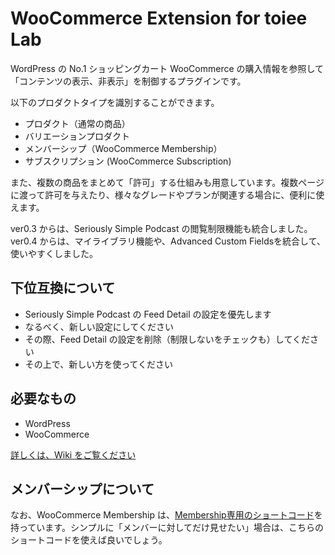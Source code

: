 # WooCommerce Extension for toiee Lab

WordPress の No.1 ショッピングカート WooCommerce の購入情報を参照して「コンテンツの表示、非表示」を制御するプラグインです。 

以下のプロダクトタイプを識別することができます。

- プロダクト（通常の商品）
- バリエーションプロダクト
- メンバーシップ（WooCommerce Membership）
- サブスクリプション (WooCommerce Subscription)

また、複数の商品をまとめて「許可」する仕組みも用意しています。複数ページに渡って許可を与えたり、様々なグレードやプランが関連する場合に、便利に使えます。

ver0.3 からは、Seriously Simple Podcast の閲覧制限機能も統合しました。
ver0.4 からは、マイライブラリ機能や、Advanced Custom Fieldsを統合して、使いやすくしました。

## 下位互換について

- Seriously Simple Podcast の Feed Detail の設定を優先します
- なるべく、新しい設定にしてください
- その際、Feed Detail の設定を削除（制限しないをチェックも）してください
- その上で、新しい方を使ってください


## 必要なもの

- WordPress
- WooCommerce

[詳しくは、Wiki をご覧ください](https://github.com/toiee-lab/woocommerce-for-toieelab/wiki)

## メンバーシップについて


なお、WooCommerce Membership は、[Membership専用のショートコード](https://docs.woocommerce.com/document/woocommerce-memberships-restrict-content/#section-6)を持っています。シンプルに「メンバーに対してだけ見せたい」場合は、こちらのショートコードを使えば良いでしょう。







